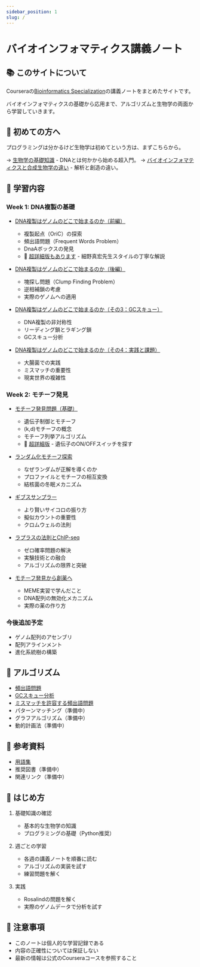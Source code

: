 ```yaml
---
sidebar_position: 1
slug: /
---
```


# バイオインフォマティクス講義ノート

## 📚 このサイトについて

Courseraの[Bioinformatics Specialization](https://www.coursera.org/specializations/bioinformatics)の講義ノートをまとめたサイトです。

バイオインフォマティクスの基礎から応用まで、アルゴリズムと生物学の両面から学習していきます。

## 🌟 初めての方へ

プログラミングは分かるけど生物学は初めてという方は、まずこちらから。

→ [生物学の基礎知識](./basics/biology-fundamentals) - DNAとは何かから始める超入門。
→ [バイオインフォマティクスと合成生物学の違い](./basics/bioinformatics-vs-synthetic-biology) - 解析と創造の違い。

## 🧬 学習内容

### Week 1: DNA複製の基礎

- [DNA複製はゲノムのどこで始まるのか（前編）](./lectures/week1/dna-replication-part1)
  - 複製起点（OriC）の探索
  - 頻出語問題（Frequent Words Problem）
  - DnaAボックスの発見
  - 📘 [超詳細版もあります](./lectures/week1/dna-replication-part1-detailed) - 細野真宏先生スタイルの丁寧な解説

- [DNA複製はゲノムのどこで始まるのか（後編）](./lectures/week1/dna-replication-part2)
  - 塊探し問題（Clump Finding Problem）
  - 逆相補鎖の考慮
  - 実際のゲノムへの適用

- [DNA複製はゲノムのどこで始まるのか（その3：GCスキュー）](./lectures/week1/dna-replication-part3)
  - DNA複製の非対称性
  - リーディング鎖とラギング鎖
  - GCスキュー分析

- [DNA複製はゲノムのどこで始まるのか（その4：実践と課題）](./lectures/week1/dna-replication-part4)
  - 大腸菌での実践
  - ミスマッチの重要性
  - 現実世界の複雑性

### Week 2: モチーフ発見

- [モチーフ発見問題（基礎）](./lectures/week2/motif-finding-part1)
  - 遺伝子制御とモチーフ
  - (k,d)モチーフの概念
  - モチーフ列挙アルゴリズム
  - 📘 [超詳細版](./lectures/week2/motif-finding-part1-detailed) - 遺伝子のON/OFFスイッチを探す

- [ランダム化モチーフ探索](./lectures/week2/randomized-motif-search-detailed)
  - なぜランダムが正解を導くのか
  - プロファイルとモチーフの相互変換
  - 結核菌の冬眠メカニズム

- [ギブスサンプラー](./lectures/week2/gibbs-sampler-detailed)
  - より賢いサイコロの振り方
  - 擬似カウントの重要性
  - クロムウェルの法則

- [ラプラスの法則とChIP-seq](./lectures/week2/laplace-and-chip-seq-detailed)
  - ゼロ確率問題の解決
  - 実験技術との融合
  - アルゴリズムの限界と突破

- [モチーフ発見から創薬へ](./lectures/week2/understanding-motif-and-drug-discovery)
  - MEME実習で学んだこと
  - DNA配列の無効化メカニズム
  - 実際の薬の作り方

### 今後追加予定

- ゲノム配列のアセンブリ
- 配列アラインメント
- 進化系統樹の構築

## 🔧 アルゴリズム

- [頻出語問題](./algorithms/frequent-words)
- [GCスキュー分析](./algorithms/gc-skew)
- [ミスマッチを許容する頻出語問題](./algorithms/frequent-words-mismatches)
- パターンマッチング（準備中）
- グラフアルゴリズム（準備中）
- 動的計画法（準備中）

## 📖 参考資料

- [用語集](./resources/glossary)
- 推奨図書（準備中）
- 関連リンク（準備中）

## 🚀 はじめ方

1. 基礎知識の確認
   - 基本的な生物学の知識
   - プログラミングの基礎（Python推奨）

2. 週ごとの学習
   - 各週の講義ノートを順番に読む
   - アルゴリズムの実装を試す
   - 練習問題を解く

3. 実践
   - Rosalindの問題を解く
   - 実際のゲノムデータで分析を試す

## 📝 注意事項

- このノートは個人的な学習記録である
- 内容の正確性については保証しない
- 最新の情報は公式のCourseraコースを参照すること
